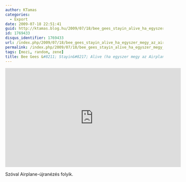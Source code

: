 ```yaml
---
author: KTamas
categories:
  - Export
date: 2009-07-18 22:51:41
guid: http://ktamas.blog.hu/2009/07/18/bee_gees_stayin_alive_ha_egyszer_megy_az_airplane
id: 1769433
disqus_identifier: 1769433
url: /index.php/2009/07/18/bee_gees_stayin_alive_ha_egyszer_megy_az_airplane/
permalink: /index.php/2009/07/18/bee_gees_stayin_alive_ha_egyszer_megy_az_airplane/
tags: [mozi, random, zene]
title: Bee Gees &#8211; Stayin&#8217; Alive (ha egyszer megy az Airplane&#8230;)
---
```


<iframe width="560" height="315" src="https://www.youtube.com/embed/fNFzfwLM72c" frameborder="0" allow="accelerometer; autoplay; encrypted-media; gyroscope; picture-in-picture" allowfullscreen></iframe>

Szóval Airplane-újranézés folyik.
